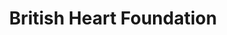 ---
title: "British Heart Foundation"
url: /cambridge/british-heart-foundation-burleigh-street/
shop: charity
---